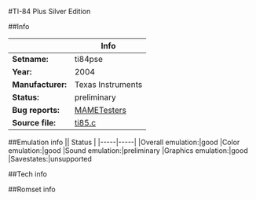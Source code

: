 #TI-84 Plus Silver Edition

##Info

||Info|
|-----|-----|
|**Setname:**|ti84pse
|**Year:**|2004
|**Manufacturer:**|Texas Instruments
|**Status:**|preliminary
|**Bug reports:**|[MAMETesters](http://mametesters.org/view_all_set.php?type=1&temporary=y&search=ti85.c)
|**Source file:**|[ti85.c](https://github.com/mamedev/mame/blob/master/src/mess/drivers/ti85.c)

##Emulation info
|| Status |
|-----|-----|
|Overall emulation:|good
|Color emulation:|good
|Sound emulation:|preliminary
|Graphics emulation:|good
|Savestates:|unsupported

##Tech info

##Romset info

<!--- START OF EDITED COMMENT DO NOT TOUCH TEXT ABOVE-->

